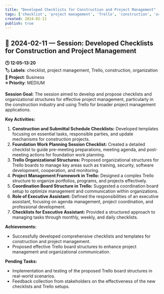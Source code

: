```yaml
---
title: "Developed Checklists for Construction and Project Management"
tags: ['checklist', 'project management', 'Trello', 'construction', 'organization']
created: 2024-02-11
publish: true
---
```


## 📅 2024-02-11 — Session: Developed Checklists for Construction and Project Management

**🕒 12:05–13:20**  
**🏷️ Labels**: checklist, project management, Trello, construction, organization  
**📂 Project**: Business  
**⭐ Priority**: MEDIUM  


**Session Goal:**
The session aimed to develop and propose checklists and organizational structures for effective project management, particularly in the construction industry and using Trello for broader project management applications.

**Key Activities:**
1. **Construction and Submittal Schedule Checklists:** Developed templates focusing on essential tasks, responsible parties, and update mechanisms for construction projects.
2. **Foundation Work Planning Session Checklist:** Created a detailed checklist to guide pre-meeting preparations, meeting agenda, and post-meeting actions for foundation work planning.
3. **Trello Organizational Structures:** Proposed organizational structures for Trello boards to manage key areas such as training, security, software development, cooperation, and monitoring.
4. **Project Management Framework in Trello:** Designed a complex Trello structure to organize portfolios, programs, and projects effectively.
5. **Coordination Board Structure in Trello:** Suggested a coordination board setup to optimize management and communication within organizations.
6. **Role of Executive Assistant:** Defined the responsibilities of an executive assistant, focusing on agenda management, project coordination, and professional development.
7. **Checklists for Executive Assistant:** Provided a structured approach to managing tasks through monthly, weekly, and daily checklists.

**Achievements:**
- Successfully developed comprehensive checklists and templates for construction and project management.
- Proposed effective Trello board structures to enhance project management and organizational communication.

**Pending Tasks:**
- Implementation and testing of the proposed Trello board structures in real-world scenarios.
- Feedback collection from stakeholders on the effectiveness of the new checklists and Trello setups.
